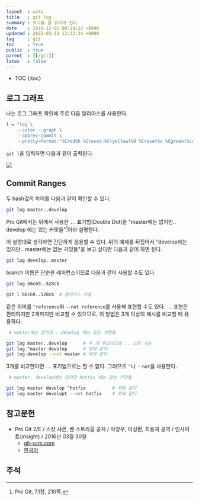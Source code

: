 ```yaml
---
layout  : wiki
title   : git log
summary : 로그를 잘 읽어야 한다
date    : 2019-12-01 08:14:22 +0900
updated : 2022-03-13 12:33:34 +0900
tag     : git
toc     : true
public  : true
parent  : [[/git]]
latex   : false
---
```

* TOC
{:toc}

## 로그 그래프

나는 로그 그래프 확인에 주로 다음 알리아스를 사용한다.

```sh
l = "log \
    --color --graph \
    --abbrev-commit \
    --pretty=format:'%Cred%h %Creset-%C(yellow)%d %Creset%s %Cgreen(%cr)%C(bold blue)<%an>'"
```

`git l`을 입력하면 다음과 같이 출력된다.

![]( ./69907636-866a3000-141b-11ea-8b50-732c038279a3.png )

## Commit Ranges

두 hash값의 차이를 다음과 같이 확인할 수 있다.

```bash
git log master..develop
```

Pro Git에서는 위에서 사용한 `..` 표기법(Double Dot)을 "master에는 없지만.. develop 에는 있는 커밋들"[^pro-git-210]이라 설명한다.

이 설명대로 생각하면 간단하게 응용할 수 있다.
위의 예제를 뒤집어서 "develop에는 있지만.. master에는 없는 커밋들"을 보고 싶다면 다음과 같이 하면 된다.

```bash
git log develop..master
```

branch 이름은 단순한 레퍼런스이므로 다음과 같이 사용할 수도 있다.

```bash
git log b6c69..528cb

git l b6c69..528cb  # 알리아스 사용
```

같은 의미를 `^reference`와 `--not reference`를 사용해 표현할 수도 있다.
`..` 표현은 편리하지만 2개까지만 비교할 수 있으므로, 이 방법은 3개 이상의 해시를 비교할 때 유용하다.

```bash
 # master에는 없지만.. develop 에는 있는 커밋들

git log master..develop      # 두 개 비교이므로 .. 으로 가능
git log ^master develop      # 위와 같다
git log develop --not master # 위와 같다
```

3개를 비교한다면 `..` 표기법으로는 할 수 없다. 그러므로 `^`나 `--not`을 사용한다.

```bash
 # master, develop에는 있지만 hotfix 에는 없는 커밋들

git log master develop ^hotfix          # 위와 같다
git log master developt --not hotfix    # 위와 같다
```


## 참고문헌

- Pro Git 2/E / 스캇 샤콘, 벤 스트라웁 공저 / 박창우, 이성환, 최용재 공역 / 인사이트(insight) / 2016년 03월 30일
    - [git-scm.com]( https://git-scm.com/book/en/v2/Git-Tools-Revision-Selection#_double_dot )
    - [한국어]( https://git-scm.com/book/ko/v2/Git-%EB%8F%84%EA%B5%AC-%EB%A6%AC%EB%B9%84%EC%A0%84-%EC%A1%B0%ED%9A%8C%ED%95%98%EA%B8%B0#_double_dot )

## 주석

[^pro-git-210]: Pro Git, 7.1장, 210쪽.
